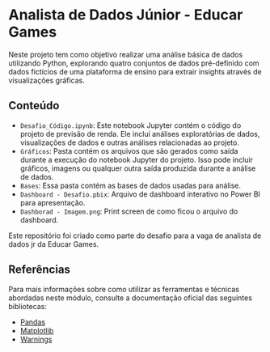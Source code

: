 # Analista de Dados Júnior - Educar Games

Neste projeto tem como objetivo realizar uma análise básica de dados utilizando Python, explorando quatro conjuntos de dados pré-definido com dados fictícios de uma plataforma de ensino para extrair insights através de visualizações gráficas.

## Conteúdo

- `Desafio_Código.ipynb`: Este notebook Jupyter contém o código do projeto de previsão de renda. Ele inclui análises exploratórias de dados, visualizações de dados e outras análises relacionadas ao projeto.
- `Gráficos`: Pasta contém os arquivos que são gerados como saída durante a execução do notebook Jupyter do projeto. Isso pode incluir gráficos, imagens ou qualquer outra saída produzida durante a análise de dados.
- `Bases`: Essa pasta contém as bases de dados usadas para análise.
- `Dashboard - Desafio.pbix`: Arquivo de dashboard interativo no Power BI para apresentação.
- `Dashborad - Imagem.png`: Print screen de como ficou o arquivo do dashboard.

Este repositório foi criado como parte do desafio para a vaga de analista de dados jr da Educar Games.

## Referências

Para mais informações sobre como utilizar as ferramentas e técnicas abordadas neste módulo, consulte a documentação oficial das seguintes bibliotecas:

- [Pandas](https://pandas.pydata.org/docs/)
- [Matplotlib](https://matplotlib.org/)
- [Warnings](https://docs.python.org/3/library/warnings.html)
